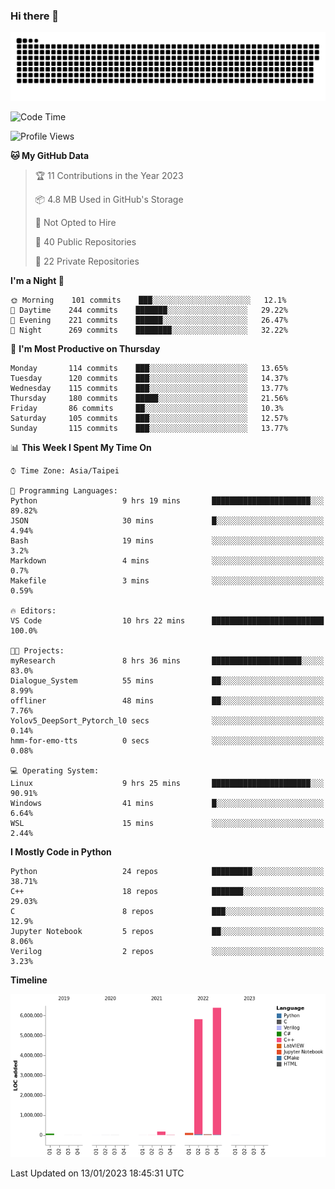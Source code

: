 ### Hi there 👋

![GitHub Snake Light](https://github.com/Offliners/Offliners/blob/output/github-contribution-grid-snake.svg)


<!--START_SECTION:waka-->
![Code Time](http://img.shields.io/badge/Code%20Time-444%20hrs%2021%20mins-blue)

![Profile Views](http://img.shields.io/badge/Profile%20Views-137-blue)

**🐱 My GitHub Data** 

> 🏆 11 Contributions in the Year 2023
 > 
> 📦 4.8 MB Used in GitHub's Storage 
 > 
> 🚫 Not Opted to Hire
 > 
> 📜 40 Public Repositories 
 > 
> 🔑 22 Private Repositories  
 > 
**I'm a Night 🦉** 

```text
🌞 Morning    101 commits    ███░░░░░░░░░░░░░░░░░░░░░░   12.1% 
🌆 Daytime    244 commits    ███████░░░░░░░░░░░░░░░░░░   29.22% 
🌃 Evening    221 commits    ██████░░░░░░░░░░░░░░░░░░░   26.47% 
🌙 Night      269 commits    ████████░░░░░░░░░░░░░░░░░   32.22%

```
📅 **I'm Most Productive on Thursday** 

```text
Monday       114 commits    ███░░░░░░░░░░░░░░░░░░░░░░   13.65% 
Tuesday      120 commits    ███░░░░░░░░░░░░░░░░░░░░░░   14.37% 
Wednesday    115 commits    ███░░░░░░░░░░░░░░░░░░░░░░   13.77% 
Thursday     180 commits    █████░░░░░░░░░░░░░░░░░░░░   21.56% 
Friday       86 commits     ██░░░░░░░░░░░░░░░░░░░░░░░   10.3% 
Saturday     105 commits    ███░░░░░░░░░░░░░░░░░░░░░░   12.57% 
Sunday       115 commits    ███░░░░░░░░░░░░░░░░░░░░░░   13.77%

```


📊 **This Week I Spent My Time On** 

```text
⌚︎ Time Zone: Asia/Taipei

💬 Programming Languages: 
Python                   9 hrs 19 mins       ██████████████████████░░░   89.82% 
JSON                     30 mins             █░░░░░░░░░░░░░░░░░░░░░░░░   4.94% 
Bash                     19 mins             ░░░░░░░░░░░░░░░░░░░░░░░░░   3.2% 
Markdown                 4 mins              ░░░░░░░░░░░░░░░░░░░░░░░░░   0.7% 
Makefile                 3 mins              ░░░░░░░░░░░░░░░░░░░░░░░░░   0.59%

🔥 Editors: 
VS Code                  10 hrs 22 mins      █████████████████████████   100.0%

🐱‍💻 Projects: 
myResearch               8 hrs 36 mins       ████████████████████░░░░░   83.0% 
Dialogue_System          55 mins             ██░░░░░░░░░░░░░░░░░░░░░░░   8.99% 
offliner                 48 mins             ██░░░░░░░░░░░░░░░░░░░░░░░   7.76% 
Yolov5_DeepSort_Pytorch_l0 secs              ░░░░░░░░░░░░░░░░░░░░░░░░░   0.14% 
hmm-for-emo-tts          0 secs              ░░░░░░░░░░░░░░░░░░░░░░░░░   0.08%

💻 Operating System: 
Linux                    9 hrs 25 mins       ██████████████████████░░░   90.91% 
Windows                  41 mins             █░░░░░░░░░░░░░░░░░░░░░░░░   6.64% 
WSL                      15 mins             ░░░░░░░░░░░░░░░░░░░░░░░░░   2.44%

```

**I Mostly Code in Python** 

```text
Python                   24 repos            █████████░░░░░░░░░░░░░░░░   38.71% 
C++                      18 repos            ███████░░░░░░░░░░░░░░░░░░   29.03% 
C                        8 repos             ███░░░░░░░░░░░░░░░░░░░░░░   12.9% 
Jupyter Notebook         5 repos             ██░░░░░░░░░░░░░░░░░░░░░░░   8.06% 
Verilog                  2 repos             ░░░░░░░░░░░░░░░░░░░░░░░░░   3.23%

```


**Timeline**

![Chart not found](https://raw.githubusercontent.com/Offliners/Offliners/main/charts/bar_graph.png) 


 Last Updated on 13/01/2023 18:45:31 UTC
<!--END_SECTION:waka-->
